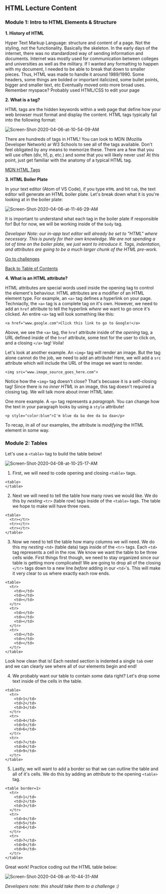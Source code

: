 ## HTML Lecture Content

### Module 1: Intro to HTML Elements & Structure ###
**1. History of HTML**

Hyper Text Markup Language: structure and content of a page. Not the styling, not the functionality. Basically the skeleton.
In the early days of the internet, there was no standardized way of sending information and documents. Internet was mostly used for communication between colleges and universities as well as the military. If I wanted any formatting to happen with my document, I needed to be able to break that down to smaller pieces. Thus, HTML was made to handle it around 1989/1990.
Some headers, some things are bolded or important italicized, some bullet points, bigger and smaller text, etc
Eventually moved onto more broad uses. Remember myspace? Probably used HTML/CSS to edit your page

**2. What is a tag?**

HTML tags are the hidden keywords within a web page that define how your web browser must format and display the content. HTML tags typically fall into the following format: 

<img src="https://i.ibb.co/68xfFyB/Screen-Shot-2020-04-06-at-10-54-09-AM.png" alt="Screen-Shot-2020-04-06-at-10-54-09-AM" border="0">

There are hundreds of tags in HTML! You can look to MDN (Mozilla Developer Network) ar W3 Schools to see all of the tags available. Don't feel obligated by any means to memorize these. There are a few that you will use often (div, h1, p, etc.) and some that you will likely never use! At this point, just get familiar with the anatomy of a typical HTML tag.

<a href= "https://developer.mozilla.org/en-US/docs/Web/HTML/Element" target="_blank"> MDN HTML Tags </a>

**3. HTML Boiler Plate**

In your text editor (Atom of VS Code), if you type `HTML` and hit `tab`, the text editor will generate an HTML boiler plate. Let's break down what it is you're looking at in the boiler plate: 

<img src="https://i.ibb.co/HgYhW3h/Screen-Shot-2020-04-06-at-11-46-29-AM.png" alt="Screen-Shot-2020-04-06-at-11-46-29-AM" border="0">

It is important to understand what each tag in the boiler plate if responsible for! But for now, we will be working inside of the `body` tag.

*Developer Note: our in-app text editor will already be set to "HTML" where necessary. This is purely for their own knowledge. We are not spending a lot of time on the boiler plate, we just want to introduce it. Tags, indentation, and attributes are going to be a much larger chunk of the HTML pre-work.*

<a href="https://github.com/rachaelstanislaw/learn-pre-work/blob/master/HTML/html_challenges.md">Go to challenges</a>

<a href="https://github.com/rachaelstanislaw/learn-pre-work">Back to Table of Contents</a>

**4. What is an HTML attribute?**

HTML attributes are special words used inside the opening tag to control the element's behaviour. HTML attributes are a modifier of an HTML element type. For example, an `<a>` tag defines a hyperlink on your page. Techniaclly, the `<a>` tag is a complete tag on it's own. However, we need to add an `href` attribute to tell the hyperlink _where_ we want to go once it's clicked. An entire `<a>` tag will look something like this:

```
<a href="www.google.com">Click this link to go to Google!</a>
```

Above, we see the `<a>` tag, the `href` attribute inside of the _opening_ tag, a URL defined inside of the `href` attribute, some text for the user to click on, and a closing `</a>` tag! Voila!

Let's look at another example. An `<img>` tag will render an image. But the tag alone cannot do the job, we need to add an attribute! Here, we will add a `src` attribute which will include the URL of the image we want to render. 

```
<img src="www.image_source_goes_here.com">
```

Notice how the `<img>` tag doesn't close? That's becuase it is a self-closing tag! Since there is no _inner HTML_ in an image, this tag doesn't required a closing tag. We will talk more about inner HTML later.

One more example. A `<p>` tag represents a _paragraph_. You can change how the text in your paragraph looks by using a `style` attribute!

```
<p style="color:blue">I'm blue da ba dee da ba daa</p>
```

To recap, in all of our examples, the attribute is _modifying_ the HTML element in some way.

### Module 2: Tables ###
Let's use a `<table>` tag to build the table below!

<img src="https://i.ibb.co/946kd1H/Screen-Shot-2020-04-08-at-10-25-17-AM.png" alt="Screen-Shot-2020-04-08-at-10-25-17-AM" border="0">

1. First, we will need to code opening and closing `<table>` tags.

```
<table>
</table>
```

2. Next we will need to tell the table how many rows we would like. We do this by _nesting_ `<tr>` (table row) tags inside of the `<table>` tags. The table we hope to make will have three rows.

```
<table>
  <tr></tr>
  <tr></tr> 
  <tr></tr>
</table>
```

3. Now we need to tell the table how many columns we will need. We do this my _nesting_ `<td>` (table data) tags inside of the `<tr>` tags. Each `<td>` tag represents a cell in the row. We know we want the table to be three cells wide. First things first though, we need to stay organized since our table is getting more complicated! We are going to drop all of the closing `</tr>` tags down to a new line _before_ adding in our `<td>`'s. This will make it very clear to us where exactly each row ends. 

```
<table>
  <tr>
    <td></td>
    <td></td>
    <td></td>
  </tr>
  <tr>
    <td></td>
    <td></td>
    <td></td>
  </tr> 
  <tr>
    <td></td>
    <td></td>
    <td></td>
  </tr>
</table>
```

Look how clean that is! Each nested section is indented a single `tab` over and we can clearly see where all of our elements begin and end!

4. We probably want our table to contain some data right? Let's drop some text inside of the cells in the table. 

```
<table>
  <tr>
    <td>1</td>
    <td>2</td>
    <td>3</td>
  </tr>
  <tr>
    <td>4</td>
    <td>5</td>
    <td>6</td>
  </tr> 
  <tr>
    <td>7</td>
    <td>8</td>
    <td>9</td>
  </tr>
</table>
```

5. Lastly, we will want to add a border so that we can outline the table and all of it's cells. We do this by adding an _attribute_ to the opening `<table>` tag.

```
<table border=1>
  <tr>
    <td>1</td>
    <td>2</td>
    <td>3</td>
  </tr>
  <tr>
    <td>4</td>
    <td>5</td>
    <td>6</td>
  </tr> 
  <tr>
    <td>7</td>
    <td>8</td>
    <td>9</td>
  </tr>
</table>
```

Great work! Practice coding out the HTML table below:

<img src="https://i.ibb.co/tm0kdJd/Screen-Shot-2020-04-08-at-10-44-31-AM.png" alt="Screen-Shot-2020-04-08-at-10-44-31-AM" border="0">

_Developers note: this should take them to a challenge :)_

